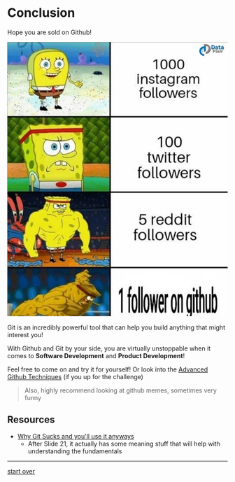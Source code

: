 # Conclusion

Hope you are sold on Github! 


![](../img/githubPog.jpg)

Git is an incredibly powerful tool that can help you build anything that might interest you! 

With Github and Git by your side, you are virtually unstoppable when it comes to **Software Development** and **Product Development**! 


Feel free to come on and try it for yourself! Or look into the [Advanced Github Techniques](https://github.com/njitacm/advanced-github-workshop) (if you up for the challenge)

> Also, highly recommend looking at github memes, sometimes very funny

## Resources
* [Why Git Sucks and you'll use it anyways](https://www.slideshare.net/CarlosTaborda/why-git-sucks-and-youll-use-it-anyways)
    * After Slide 21, it actually has some meaning stuff that will help with understanding the fundamentals

---

[start over](../README.md)